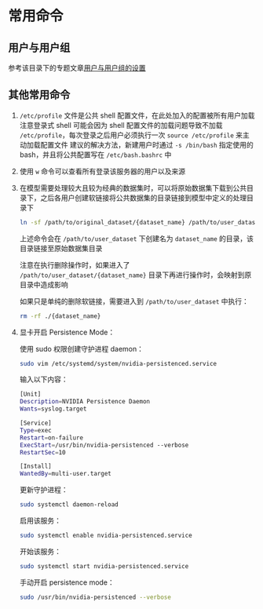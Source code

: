 # 常用命令

## 用户与用户组

参考该目录下的专题文章[用户与用户组的设置](./5-users-and-groups.md)

## 其他常用命令

1. `/etc/profile` 文件是公共 shell 配置文件，在此处加入的配置被所有用户加载
   注意登录式 shell 可能会因为 shell 配置文件的加载问题导致不加载 `/etc/profile`，每次登录之后用户必须执行一次 `source /etc/profile` 来主动加载配置文件
   建议的解决方法，新建用户时通过 `-s /bin/bash` 指定使用的 bash，并且将公共配置写在 `/etc/bash.bashrc` 中
2. 使用 `w` 命令可以查看所有登录该服务器的用户以及来源
3. 在模型需要处理较大且较为经典的数据集时，可以将原始数据集下载到公共目录下，之后各用户创建软链接将公共数据集的目录链接到模型中定义的处理目录下

   
   ```sh
   ln -sf /path/to/original_dataset/{dataset_name} /path/to/user_dataset
   ```

   上述命令会在 `/path/to/user_dataset` 下创建名为 `dataset_name` 的目录，该目录链接至原始数据集目录 

   注意在执行删除操作时，如果进入了 `/path/to/user_dataset/{dataset_name}` 目录下再进行操作时，会映射到原目录中造成影响

   如果只是单纯的删除软链接，需要进入到 `/path/to/user_dataset` 中执行：

   ```sh
   rm -rf ./{dataset_name}
   ```

4. 显卡开启 Persistence Mode：
   
   使用 sudo 权限创建守护进程 daemon：

   ```sh
   sudo vim /etc/systemd/system/nvidia-persistenced.service
   ```

   输入以下内容：

   ```sh
   [Unit] 
   Description=NVIDIA Persistence Daemon
   Wants=syslog.target 

   [Service] 
   Type=exec
   Restart=on-failure
   ExecStart=/usr/bin/nvidia-persistenced --verbose
   RestartSec=10

   [Install] 
   WantedBy=multi-user.target
   ```

   更新守护进程：

   ```sh
   sudo systemctl daemon-reload
   ```

   启用该服务：

   ```sh
   sudo systemctl enable nvidia-persistenced.service
   ```

   开始该服务：

   ```sh
   sudo systemctl start nvidia-persistenced.service
   ```

   手动开启 persistence mode：

   ```sh
   sudo /usr/bin/nvidia-persistenced --verbose
   ```